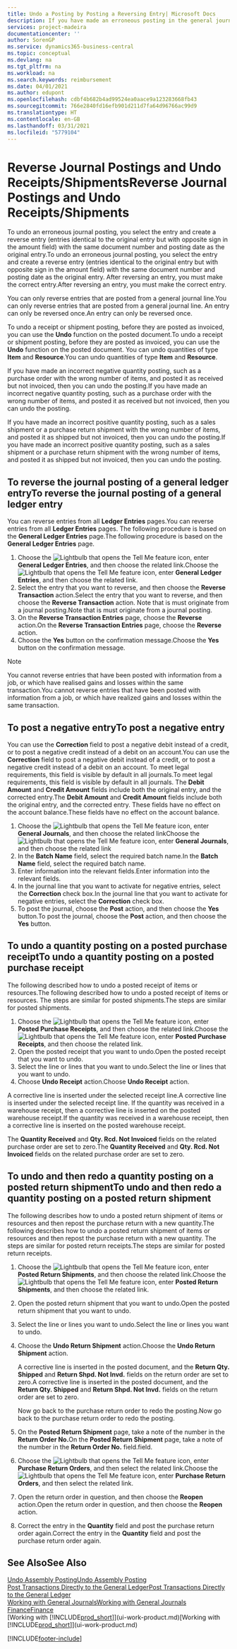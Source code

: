 ```yaml
---
title: Undo a Posting by Posting a Reversing Entry| Microsoft Docs
description: If you have made an erroneous posting in the general journal, then you can use the Reverse Transaction function to undo the posting with a correct audit trail.
services: project-madeira
documentationcenter: ''
author: SorenGP
ms.service: dynamics365-business-central
ms.topic: conceptual
ms.devlang: na
ms.tgt_pltfrm: na
ms.workload: na
ms.search.keywords: reimbursement
ms.date: 04/01/2021
ms.author: edupont
ms.openlocfilehash: cdbf4b682b4ad99524ea0aace9a123283668fb43
ms.sourcegitcommit: 766e2840fd16efb901d211d7fa64d96766ac99d9
ms.translationtype: HT
ms.contentlocale: en-GB
ms.lasthandoff: 03/31/2021
ms.locfileid: "5779104"
---
```

# <a name="reverse-journal-postings-and-undo-receiptsshipments"></a><span data-ttu-id="5e62b-103">Reverse Journal Postings and Undo Receipts/Shipments</span><span class="sxs-lookup"><span data-stu-id="5e62b-103">Reverse Journal Postings and Undo Receipts/Shipments</span></span>
<span data-ttu-id="5e62b-104">To undo an erroneous journal posting, you select the entry and create a reverse entry (entries identical to the original entry but with opposite sign in the amount field) with the same document number and posting date as the original entry.</span><span class="sxs-lookup"><span data-stu-id="5e62b-104">To undo an erroneous journal posting, you select the entry and create a reverse entry (entries identical to the original entry but with opposite sign in the amount field) with the same document number and posting date as the original entry.</span></span> <span data-ttu-id="5e62b-105">After reversing an entry, you must make the correct entry.</span><span class="sxs-lookup"><span data-stu-id="5e62b-105">After reversing an entry, you must make the correct entry.</span></span>

<span data-ttu-id="5e62b-106">You can only reverse entries that are posted from a general journal line.</span><span class="sxs-lookup"><span data-stu-id="5e62b-106">You can only reverse entries that are posted from a general journal line.</span></span> <span data-ttu-id="5e62b-107">An entry can only be reversed once.</span><span class="sxs-lookup"><span data-stu-id="5e62b-107">An entry can only be reversed once.</span></span>

<span data-ttu-id="5e62b-108">To undo a receipt or shipment posting, before they are posted as invoiced, you can use the **Undo** function on the posted document.</span><span class="sxs-lookup"><span data-stu-id="5e62b-108">To undo a receipt or shipment posting, before they are posted as invoiced, you can use the **Undo** function on the posted document.</span></span> <span data-ttu-id="5e62b-109">You can undo quantities of type **Item** and **Resource**.</span><span class="sxs-lookup"><span data-stu-id="5e62b-109">You can undo quantities of type **Item** and **Resource**.</span></span>

<span data-ttu-id="5e62b-110">If you have made an incorrect negative quantity posting, such as a purchase order with the wrong number of items, and posted it as received but not invoiced, then you can undo the posting.</span><span class="sxs-lookup"><span data-stu-id="5e62b-110">If you have made an incorrect negative quantity posting, such as a purchase order with the wrong number of items, and posted it as received but not invoiced, then you can undo the posting.</span></span>

<span data-ttu-id="5e62b-111">If you have made an incorrect positive quantity posting, such as a sales shipment or a purchase return shipment with the wrong number of items, and posted it as shipped but not invoiced, then you can undo the posting.</span><span class="sxs-lookup"><span data-stu-id="5e62b-111">If you have made an incorrect positive quantity posting, such as a sales shipment or a purchase return shipment with the wrong number of items, and posted it as shipped but not invoiced, then you can undo the posting.</span></span>   

## <a name="to-reverse-the-journal-posting-of-a-general-ledger-entry"></a><span data-ttu-id="5e62b-112">To reverse the journal posting of a general ledger entry</span><span class="sxs-lookup"><span data-stu-id="5e62b-112">To reverse the journal posting of a general ledger entry</span></span>
<span data-ttu-id="5e62b-113">You can reverse entries from all **Ledger Entries** pages.</span><span class="sxs-lookup"><span data-stu-id="5e62b-113">You can reverse entries from all **Ledger Entries** pages.</span></span> <span data-ttu-id="5e62b-114">The following procedure is based on the **General Ledger Entries** page.</span><span class="sxs-lookup"><span data-stu-id="5e62b-114">The following procedure is based on the **General Ledger Entries** page.</span></span>
1. <span data-ttu-id="5e62b-115">Choose the ![Lightbulb that opens the Tell Me feature](media/ui-search/search_small.png "Tell me what you want to do") icon, enter **General Ledger Entries**, and then choose the related link.</span><span class="sxs-lookup"><span data-stu-id="5e62b-115">Choose the ![Lightbulb that opens the Tell Me feature](media/ui-search/search_small.png "Tell me what you want to do") icon, enter **General Ledger Entries**, and then choose the related link.</span></span>
2. <span data-ttu-id="5e62b-116">Select the entry that you want to reverse, and then choose the **Reverse Transaction** action.</span><span class="sxs-lookup"><span data-stu-id="5e62b-116">Select the entry that you want to reverse, and then choose the **Reverse Transaction** action.</span></span> <span data-ttu-id="5e62b-117">Note that is must originate from a journal posting.</span><span class="sxs-lookup"><span data-stu-id="5e62b-117">Note that is must originate from a journal posting.</span></span>
3. <span data-ttu-id="5e62b-118">On the **Reverse Transaction Entries** page, choose the **Reverse** action.</span><span class="sxs-lookup"><span data-stu-id="5e62b-118">On the **Reverse Transaction Entries** page, choose the **Reverse** action.</span></span>
4. <span data-ttu-id="5e62b-119">Choose the **Yes** button on the confirmation message.</span><span class="sxs-lookup"><span data-stu-id="5e62b-119">Choose the **Yes** button on the confirmation message.</span></span>

> [!NOTE]
> <span data-ttu-id="5e62b-120">You cannot reverse entries that have been posted with information from a job, or which have realised gains and losses within the same transaction.</span><span class="sxs-lookup"><span data-stu-id="5e62b-120">You cannot reverse entries that have been posted with information from a job, or which have realized gains and losses within the same transaction.</span></span>

## <a name="to-post-a-negative-entry"></a><span data-ttu-id="5e62b-121">To post a negative entry</span><span class="sxs-lookup"><span data-stu-id="5e62b-121">To post a negative entry</span></span>  
<span data-ttu-id="5e62b-122">You can use the **Correction** field to post a negative debit instead of a credit, or to post a negative credit instead of a debit on an account.</span><span class="sxs-lookup"><span data-stu-id="5e62b-122">You can use the **Correction** field to post a negative debit instead of a credit, or to post a negative credit instead of a debit on an account.</span></span> <span data-ttu-id="5e62b-123">To meet legal requirements, this field is visible by default in all journals.</span><span class="sxs-lookup"><span data-stu-id="5e62b-123">To meet legal requirements, this field is visible by default in all journals.</span></span> <span data-ttu-id="5e62b-124">The **Debit Amount** and **Credit Amount** fields include both the original entry, and the corrected entry.</span><span class="sxs-lookup"><span data-stu-id="5e62b-124">The **Debit Amount** and **Credit Amount** fields include both the original entry, and the corrected entry.</span></span> <span data-ttu-id="5e62b-125">These fields have no effect on the account balance.</span><span class="sxs-lookup"><span data-stu-id="5e62b-125">These fields have no effect on the account balance.</span></span>  

1.  <span data-ttu-id="5e62b-126">Choose the ![Lightbulb that opens the Tell Me feature](media/ui-search/search_small.png "Tell me what you want to do") icon, enter **General Journals**, and then choose the related link</span><span class="sxs-lookup"><span data-stu-id="5e62b-126">Choose the ![Lightbulb that opens the Tell Me feature](media/ui-search/search_small.png "Tell me what you want to do") icon, enter **General Journals**, and then choose the related link</span></span>  
2.  <span data-ttu-id="5e62b-127">In the **Batch Name** field, select the required batch name.</span><span class="sxs-lookup"><span data-stu-id="5e62b-127">In the **Batch Name** field, select the required batch name.</span></span>  
3.  <span data-ttu-id="5e62b-128">Enter information into the relevant fields.</span><span class="sxs-lookup"><span data-stu-id="5e62b-128">Enter information into the relevant fields.</span></span>  
4.  <span data-ttu-id="5e62b-129">In the journal line that you want to activate for negative entries, select the **Correction** check box.</span><span class="sxs-lookup"><span data-stu-id="5e62b-129">In the journal line that you want to activate for negative entries, select the **Correction** check box.</span></span>  
5.  <span data-ttu-id="5e62b-130">To post the journal, choose the **Post** action, and then choose the **Yes** button.</span><span class="sxs-lookup"><span data-stu-id="5e62b-130">To post the journal, choose the **Post** action, and then choose the **Yes** button.</span></span>

## <a name="to-undo-a-quantity-posting-on-a-posted-purchase-receipt"></a><span data-ttu-id="5e62b-131">To undo a quantity posting on a posted purchase receipt</span><span class="sxs-lookup"><span data-stu-id="5e62b-131">To undo a quantity posting on a posted purchase receipt</span></span>  
<span data-ttu-id="5e62b-132">The following described how to undo a posted receipt of items or resources.</span><span class="sxs-lookup"><span data-stu-id="5e62b-132">The following described how to undo a posted receipt of items or resources.</span></span> <span data-ttu-id="5e62b-133">The steps are similar for posted shipments.</span><span class="sxs-lookup"><span data-stu-id="5e62b-133">The steps are similar for posted shipments.</span></span>

1.  <span data-ttu-id="5e62b-134">Choose the ![Lightbulb that opens the Tell Me feature](media/ui-search/search_small.png "Tell me what you want to do") icon, enter **Posted Purchase Receipts**, and then choose the related link.</span><span class="sxs-lookup"><span data-stu-id="5e62b-134">Choose the ![Lightbulb that opens the Tell Me feature](media/ui-search/search_small.png "Tell me what you want to do") icon, enter **Posted Purchase Receipts**, and then choose the related link.</span></span>  
2.  <span data-ttu-id="5e62b-135">Open the posted receipt that you want to undo.</span><span class="sxs-lookup"><span data-stu-id="5e62b-135">Open the posted receipt that you want to undo.</span></span>  
3.  <span data-ttu-id="5e62b-136">Select the line or lines that you want to undo.</span><span class="sxs-lookup"><span data-stu-id="5e62b-136">Select the line or lines that you want to undo.</span></span>  
4.  <span data-ttu-id="5e62b-137">Choose **Undo Receipt** action.</span><span class="sxs-lookup"><span data-stu-id="5e62b-137">Choose **Undo Receipt** action.</span></span>

<span data-ttu-id="5e62b-138">A corrective line is inserted under the selected receipt line.</span><span class="sxs-lookup"><span data-stu-id="5e62b-138">A corrective line is inserted under the selected receipt line.</span></span> <span data-ttu-id="5e62b-139">If the quantity was received in a warehouse receipt, then a corrective line is inserted on the posted warehouse receipt.</span><span class="sxs-lookup"><span data-stu-id="5e62b-139">If the quantity was received in a warehouse receipt, then a corrective line is inserted on the posted warehouse receipt.</span></span>  

<span data-ttu-id="5e62b-140">The **Quantity Received** and **Qty. Rcd. Not Invoiced** fields on the related purchase order are set to zero.</span><span class="sxs-lookup"><span data-stu-id="5e62b-140">The **Quantity Received** and **Qty. Rcd. Not Invoiced** fields on the related purchase order are set to zero.</span></span>

## <a name="to-undo-and-then-redo-a-quantity-posting-on-a-posted-return-shipment"></a><span data-ttu-id="5e62b-141">To undo and then redo a quantity posting on a posted return shipment</span><span class="sxs-lookup"><span data-stu-id="5e62b-141">To undo and then redo a quantity posting on a posted return shipment</span></span>
<span data-ttu-id="5e62b-142">The following describes how to undo a posted return shipment of items or resources and then repost the purchase return with a new quantity.</span><span class="sxs-lookup"><span data-stu-id="5e62b-142">The following describes how to undo a posted return shipment of items or resources and then repost the purchase return with a new quantity.</span></span> <span data-ttu-id="5e62b-143">The steps are similar for posted return receipts.</span><span class="sxs-lookup"><span data-stu-id="5e62b-143">The steps are similar for posted return receipts.</span></span>

1.  <span data-ttu-id="5e62b-144">Choose the ![Lightbulb that opens the Tell Me feature](media/ui-search/search_small.png "Tell me what you want to do") icon, enter **Posted Return Shipments**, and then choose the related link.</span><span class="sxs-lookup"><span data-stu-id="5e62b-144">Choose the ![Lightbulb that opens the Tell Me feature](media/ui-search/search_small.png "Tell me what you want to do") icon, enter **Posted Return Shipments**, and then choose the related link.</span></span>  
2.  <span data-ttu-id="5e62b-145">Open the posted return shipment that you want to undo.</span><span class="sxs-lookup"><span data-stu-id="5e62b-145">Open the posted return shipment that you want to undo.</span></span>
3. <span data-ttu-id="5e62b-146">Select the line or lines you want to undo.</span><span class="sxs-lookup"><span data-stu-id="5e62b-146">Select the line or lines you want to undo.</span></span>  

4.  <span data-ttu-id="5e62b-147">Choose the **Undo Return Shipment** action.</span><span class="sxs-lookup"><span data-stu-id="5e62b-147">Choose the **Undo Return Shipment** action.</span></span>  

    <span data-ttu-id="5e62b-148">A corrective line is inserted in the posted document, and the **Return Qty. Shipped** and **Return Shpd. Not Invd.** fields on the return order are set to zero.</span><span class="sxs-lookup"><span data-stu-id="5e62b-148">A corrective line is inserted in the posted document, and the **Return Qty. Shipped** and **Return Shpd. Not Invd.** fields on the return order are set to zero.</span></span>  

    <span data-ttu-id="5e62b-149">Now go back to the purchase return order to redo the posting.</span><span class="sxs-lookup"><span data-stu-id="5e62b-149">Now go back to the purchase return order to redo the posting.</span></span>  

5.  <span data-ttu-id="5e62b-150">On the **Posted Return Shipment** page, take a note of the number in the **Return Order No.**</span><span class="sxs-lookup"><span data-stu-id="5e62b-150">On the **Posted Return Shipment** page, take a note of the number in the **Return Order No.**</span></span> <span data-ttu-id="5e62b-151">field.</span><span class="sxs-lookup"><span data-stu-id="5e62b-151">field.</span></span>  
6.  <span data-ttu-id="5e62b-152">Choose the ![Lightbulb that opens the Tell Me feature](media/ui-search/search_small.png "Tell me what you want to do") icon, enter **Purchase Return Orders**, and then select the related link.</span><span class="sxs-lookup"><span data-stu-id="5e62b-152">Choose the ![Lightbulb that opens the Tell Me feature](media/ui-search/search_small.png "Tell me what you want to do") icon, enter **Purchase Return Orders**, and then select the related link.</span></span>  
7.  <span data-ttu-id="5e62b-153">Open the return order in question, and then choose the **Reopen** action.</span><span class="sxs-lookup"><span data-stu-id="5e62b-153">Open the return order in question, and then choose the **Reopen** action.</span></span>  
8.  <span data-ttu-id="5e62b-154">Correct the entry in the **Quantity** field and post the purchase return order again.</span><span class="sxs-lookup"><span data-stu-id="5e62b-154">Correct the entry in the **Quantity** field and post the purchase return order again.</span></span>  

## <a name="see-also"></a><span data-ttu-id="5e62b-155">See Also</span><span class="sxs-lookup"><span data-stu-id="5e62b-155">See Also</span></span>
[<span data-ttu-id="5e62b-156">Undo Assembly Posting</span><span class="sxs-lookup"><span data-stu-id="5e62b-156">Undo Assembly Posting</span></span>](assembly-how-to-undo-assembly-posting.md)  
[<span data-ttu-id="5e62b-157">Post Transactions Directly to the General Ledger</span><span class="sxs-lookup"><span data-stu-id="5e62b-157">Post Transactions Directly to the General Ledger</span></span>](finance-how-post-transactions-directly.md)  
[<span data-ttu-id="5e62b-158">Working with General Journals</span><span class="sxs-lookup"><span data-stu-id="5e62b-158">Working with General Journals</span></span>](ui-work-general-journals.md)  
[<span data-ttu-id="5e62b-159">Finance</span><span class="sxs-lookup"><span data-stu-id="5e62b-159">Finance</span></span>](finance.md)  
<span data-ttu-id="5e62b-160">[Working with [!INCLUDE[prod_short](includes/prod_short.md)]](ui-work-product.md)</span><span class="sxs-lookup"><span data-stu-id="5e62b-160">[Working with [!INCLUDE[prod_short](includes/prod_short.md)]](ui-work-product.md)</span></span>  


[!INCLUDE[footer-include](includes/footer-banner.md)]
